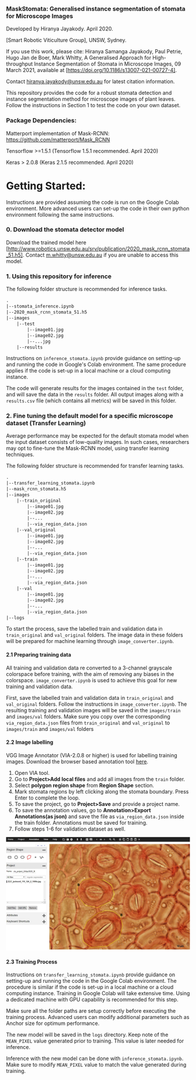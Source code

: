 ### MaskStomata: Generalised instance segmentation of stomata for Microscope Images

Developed by Hiranya Jayakody. April 2020.

[Smart Robotic Viticulture Group], UNSW, Sydney.

If you use this work, please cite: Hiranya Samanga Jayakody, Paul Petrie, Hugo Jan de Boer, Mark Whitty, A Generalised Approach for High-throughput Instance Segmentation of Stomata in Microscope Images, 09 March 2021, available at [https://doi.org/10.1186/s13007-021-00727-4].

Contact hiranya.jayakody@unsw.edu.au for latest citation information.


This repository provides the code for a robust stomata detection and instance segmentation method for microscope images of plant leaves. Follow the instructions in Section 1 to test the code on your own dataset.

### Package Dependencies:

Matterport implementation of Mask-RCNN: https://github.com/matterport/Mask_RCNN

Tensorflow >=1.5.1 (Tensorflow 1.5.1 recommended. April 2020)

Keras > 2.0.8 (Keras 2.1.5 recommended. April 2020)

# Getting Started:

Instructions are provided assuming the code is run on the Google Colab environment. More advanced users can set-up the code in their own python environment following the same instructions.

### 0. Download the stomata detector model

Download the trained model here [http://www.robotics.unsw.edu.au/srv/publication/2020_mask_rcnn_stomata_51.h5]. Contact m.whitty@unsw.edu.au if you are unable to access this model.

### 1. Using this repository for inference

The following folder structure is recommended for inference tasks.
```
.
|--stomata_inference.ipynb
|--2020_mask_rcnn_stomata_51.h5
|--images
    |--test
        |--image01.jpg
        |--image02.jpg
        |--...jpg
    |--results
``` 
Instructions on ```inference_stomata.ipynb``` provide guidance on setting-up and running the code in Google's Colab environment. The same procedure applies if the code is set-up in a local machine or a cloud computing instance.

The code will generate results for the images contained in the ```test``` folder, and will save the data in the ```results``` folder. All output images along with a ```results.csv``` file (which contains all metrics) will be saved in this folder.

### 2. Fine tuning the default model for a specific microscope dataset (Transfer Learning)

Average performance may be expected for the default stomata model when the input dataset consists of low-quality images. In such cases, researchers may opt to fine-tune the Mask-RCNN model, using transfer learning techniques.

The following folder structure is recommended for transfer learning tasks.
```
.
|--transfer_learning_stomata.ipynb
|--mask_rcnn_stomata.h5
|--images
    |--train_original
        |--image01.jpg
        |--image02.jpg
        |--...
        |--via_region_data.json
    |--val_original
        |--image01.jpg
        |--image02.jpg
        |--...
        |--via_region_data.json
    |--train
        |--image01.jpg
        |--image02.jpg
        |--...
        |--via_region_data.json
    |--val
        |--image01.jpg
        |--image02.jpg
        |--...
        |--via_region_data.json
|--logs
```

To start the process, save the labelled train and validation data in ```train_original``` and ```val_original``` folders. The image data in these folders will be prepared for machine learning through ```image_converter.ipynb```.

#### 2.1 Preparing training data

All training and validation data re converted to a 3-channel grayscale colorspace before training, with the aim of removing any biases in the colorspace. ```image_converter.ipynb``` is used to achieve this goal for new training and validation data.

First, save the labelled train and validation data in ```train_original``` and ```val_original``` folders. Follow the instructions in ```image_converter.ipynb```. The resulting training and validation images will be saved in the ```images/train``` and ```images/val``` folders. Make sure you copy over the corresponding ```via_region_data.json``` files from ```train_original``` and ```val_original``` to ```images/train``` and ```images/val``` folders

#### 2.2 Image labelling

VGG Image Annotator (VIA-2.0.8 or higher) is used for labelling training images. Download the browser based annotation tool [here](http://www.robots.ox.ac.uk/~vgg/software/via/).

1. Open VIA tool.
2. Go to **Project>Add local files** and add all images from the ```train``` folder.
3. Select **polygon region shape** from **Region Shape** section.
4. Mark stomata regions by left clicking along the stomata boundary. Press Enter to complete the loop.
5. To save the project, go to **Project>Save** and provide a project name.
6. To save the annotation values, go to **Annotation>Export Annotations(as json)** and save the file as ```via_region_data.json``` inside the train folder. Annotations must be saved for training.
7. Follow steps 1-6 for validation dataset as well.

![via_interface](assets/via_interface.jpg)

#### 2.3 Training Process

Instructions on ```transfer_learning_stomata.ipynb``` provide guidance on setting-up and running the code in the Google Colab environment. The procedure is similar if the code is set-up in a local machine or a cloud computing instance. Training in Google Colab will take extensive time. Using a dedicated machine with GPU capability is recommended for this step.

Make sure all the folder paths are setup correctly before executing the training process. Advanced users can modify additional parameters such as Anchor size for optimum performance.

The new model will be saved in the ```logs``` directory. Keep note of the ```MEAN_PIXEL``` value generated prior to training. This value is later needed for inference.

Inference with the new model can be done with ```inference_stomata.ipynb```. Make sure to modify ```MEAN_PIXEL``` value to match the value generated during training.









